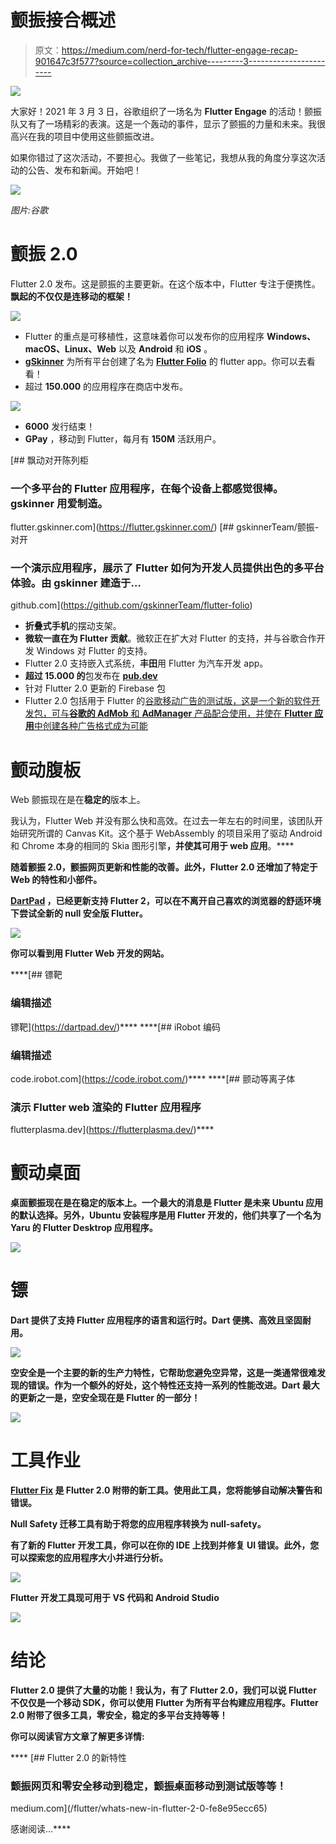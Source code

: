 # 颤振接合概述

> 原文：<https://medium.com/nerd-for-tech/flutter-engage-recap-901647c3f577?source=collection_archive---------3----------------------->

![](img/3072b8c4dbf0a77bda75eb67d98ba7d1.png)

大家好！2021 年 3 月 3 日，谷歌组织了一场名为 **Flutter Engage** 的活动！颤振队又有了一场精彩的表演。这是一个轰动的事件，显示了颤振的力量和未来。我很高兴在我的项目中使用这些颤振改进。

如果你错过了这次活动，不要担心。我做了一些笔记，我想从我的角度分享这次活动的公告、发布和新闻。开始吧！

![](img/96ccb38603b1b6b17dbd8289fe68bfe5.png)

*图片:谷歌*

# 颤振 2.0

Flutter 2.0 发布。这是颤振的主要更新。在这个版本中，Flutter 专注于便携性。**飘起的不仅仅是连移动的框架！**

![](img/72d74ba69208361070d35d6354e90573.png)

*   Flutter 的重点是可移植性，这意味着你可以发布你的应用程序 **Windows、macOS、Linux、Web** 以及 **Android** 和 **iOS** 。
*   [**gSkinner**](https://gskinner.com/) 为所有平台创建了名为 [**Flutter Folio**](https://flutter.gskinner.com/) 的 flutter app。你可以去看看！
*   超过 **150.000** 的应用程序在商店中发布。

![](img/f0fdf17b68ee48206f83ea7b067dd29c.png)

*   **6000** 发行结束！
*   **GPay** ，移动到 Flutter，每月有 **150M** 活跃用户。

[](https://flutter.gskinner.com/) [## 飘动对开陈列柜

### 一个多平台的 Flutter 应用程序，在每个设备上都感觉很棒。gskinner 用爱制造。

flutter.gskinner.com](https://flutter.gskinner.com/) [](https://github.com/gskinnerTeam/flutter-folio) [## gskinnerTeam/颤振-对开

### 一个演示应用程序，展示了 Flutter 如何为开发人员提供出色的多平台体验。由 gskinner 建造于…

github.com](https://github.com/gskinnerTeam/flutter-folio) 

*   **折叠式手机**的摆动支架。
*   **微软一直在为 Flutter 贡献**。微软正在扩大对 Flutter 的支持，并与谷歌合作开发 Windows 对 Flutter 的支持。
*   Flutter 2.0 支持嵌入式系统，**丰田**用 Flutter 为汽车开发 app。
*   **超过 15.000 的**包发布在 [**pub.dev**](https://pub.dev/)
*   针对 Flutter 2.0 更新的 Firebase 包
*   Flutter 2.0 包括用于 Flutter 的[谷歌移动广告的测试版，这是一个新的软件开发包，可与**谷歌的 AdMob** 和 **AdManager** 产品配合使用，并使在 **Flutter 应用**中创建各种广告格式成为可能](https://pub.dev/packages/google_mobile_ads)

# 颤动腹板

Web 颤振现在是在**稳定的**版本上。

我认为，Flutter Web 并没有那么快和高效。在过去一年左右的时间里，该团队开始研究所谓的 Canvas Kit。这个基于 WebAssembly 的项目采用了驱动 Android 和 Chrome 本身的相同的 Skia 图形引擎[](https://skia.org/user/modules/canvaskit)**，并使其可用于 web 应用[](https://flutterplasma.dev/)**。****

****随着颤振 2.0，颤振网页更新和性能的改善。此外，Flutter 2.0 还增加了特定于 Web 的特性和小部件。****

****[**DartPad**](http://dartpad.dev) ，已经更新支持 Flutter 2，可以在不离开自己喜欢的浏览器的舒适环境下尝试全新的 null 安全版 Flutter。****

****![](img/65eaf836991e7e255fbf31ce6e12243f.png)****

****你可以看到用 Flutter Web 开发的网站。****

 ****[## 镖靶

### 编辑描述

镖靶](https://dartpad.dev/)****  ****[## iRobot 编码

### 编辑描述

code.irobot.com](https://code.irobot.com/)****  ****[## 颤动等离子体

### 演示 Flutter web 渲染的 Flutter 应用程序

flutterplasma.dev](https://flutterplasma.dev/)**** 

# ****颤动桌面****

****桌面颤振现在是在**稳定的**版本上。一个最大的消息是 Flutter 是未来 Ubuntu 应用的默认选择。另外，Ubuntu 安装程序是用 Flutter 开发的，他们共享了一个名为 Yaru 的 Flutter Desktrop 应用程序。****

****![](img/10969ea0cf06afb3b5ad80374ea4ca08.png)****

# ****镖****

****Dart 提供了支持 Flutter 应用程序的语言和运行时。Dart 便携、高效且坚固耐用。****

****![](img/3d7dfb5b5134420f32c946ed97e1a1e4.png)****

****空安全是一个主要的新的生产力特性，它帮助您避免空异常，这是一类通常很难发现的错误。作为一个额外的好处，这个特性还支持一系列的性能改进。Dart 最大的更新之一是，**空安全**现在是 Flutter 的一部分！****

****![](img/75ba4a11f4ab1ea972a3c100a8a87dee.png)****

# ****工具作业****

****[**Flutter Fix**](https://flutter.dev/docs/development/tools/flutter-fix) 是 Flutter 2.0 附带的新工具。使用此工具，您将能够自动解决警告和错误。****

******Null Safety** 迁移工具有助于将您的应用程序转换为 null-safety。****

****有了新的 **Flutter 开发工具**，你可以在你的 IDE 上找到并修复 UI 错误。此外，您可以探索您的应用程序大小并进行分析。****

****![](img/f64a60a2e1078a40baaf0d6a4627a0ce.png)****

******Flutter 开发工具**现可用于 VS 代码和 Android Studio****

****![](img/b9e45a7c29d8c66df2daf49db719a6c5.png)****

# ****结论****

****Flutter 2.0 提供了大量的功能！我认为，有了 Flutter 2.0，我们可以说 Flutter 不仅仅是一个移动 SDK，你可以使用 Flutter 为所有平台构建应用程序。Flutter 2.0 附带了很多工具，零安全，稳定的多平台支持等等！****

****你可以阅读官方文章了解更多详情:****

****[](/flutter/whats-new-in-flutter-2-0-fe8e95ecc65) [## Flutter 2.0 的新特性

### 颤振网页和零安全移动到稳定，颤振桌面移动到测试版等等！

medium.com](/flutter/whats-new-in-flutter-2-0-fe8e95ecc65) 

感谢阅读…****